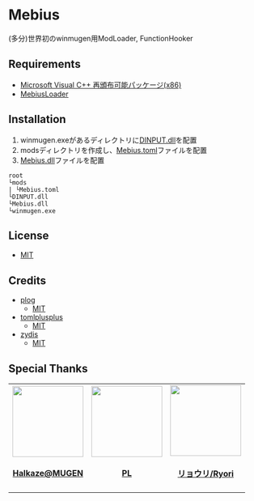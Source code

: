 Mebius
============================
(多分)世界初のwinmugen用ModLoader, FunctionHooker

## Requirements
* [Microsoft Visual C++ 再頒布可能パッケージ(x86)](https://aka.ms/vs/17/release/vc_redist.x86.exe)
* [MebiusLoader](https://github.com/takexaz/MebiusLoader/releases/latest)

## Installation
1. winmugen.exeがあるディレクトリに[DINPUT.dll](https://github.com/takexaz/MebiusLoader/releases/latest/download/DINPUT.dll)を配置
2. modsディレクトリを作成し、[Mebius.toml](https://github.com/takexaz/Mebius/releases/download/0.0.2/Mebius.toml)ファイルを配置
3. [Mebius.dll](https://github.com/takexaz/Mebius/releases/latest/download/Mebius.dll)ファイルを配置
```
root
└mods
| └Mebius.toml
└DINPUT.dll
└Mebius.dll
└winmugen.exe
```
## License
* [MIT](LICENSE)

## Credits
- [plog](https://github.com/SergiusTheBest/plog)
    - [MIT](https://github.com/SergiusTheBest/plog/blob/199734337bec45e72956c4e82f848a716cbf7ac3/LICENSE)
- [tomlplusplus](https://github.com/marzer/tomlplusplus)
    - [MIT](https://github.com/marzer/tomlplusplus/blob/d8fa9a1fddc90254cac2366dde23f0b613bc1280/LICENSE)
- [zydis](https://github.com/zyantific/zydis)
    - [MIT](https://github.com/zyantific/zydis/blob/ba1e3cf3a64f668790164c005d1ee52f3d77cf76/LICENSE)

## Special Thanks
<table id='credit'>
<tr>
<td id='HalkazeMUGEN'>
<a href="https://github.com/HalkazeMUGEN">
    <img src="https://github.com/HalkazeMUGEN.png" width='140px;'>
</a>
<h4 align='center'><a href='https://twitter.com/i/user/1411391549502492679'>Halkaze@MUGEN</a></h4>
</td>
<td id='PL'>
<a href="https://github.com/purpuraBib">
    <img src="https://github.com/purpuraBib.png" width='140px;'>
</a>
<h4 align='center'><a href='https://twitter.com/i/user/1005782550814445568'>PL</a></h4>
</td>
<td id='Ryori514'>
<a href="https://github.com/Ryori514">
    <img src="https://github.com/Ryori514.png" width='140px;'>
</a>
<h4 align='center'><a href='https://twitter.com/i/user/845146560887324673'>リョウリ/Ryori</a></h4>
</td>
</tr>
</table>
